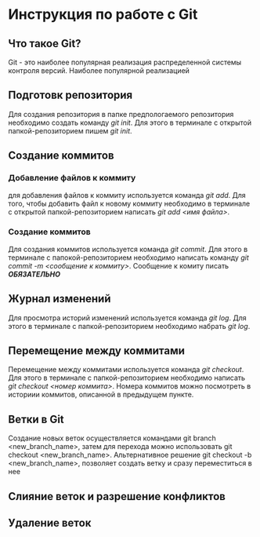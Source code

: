 # Инструкция по работе с Git

## Что такое Git?
Git - это наиболее популярная реализация распределенной системы контроля версий. Наиболее популярной реализацией 
## Подготовк репозитория
Для создания репозитория в папке предпологаемого репозитория необходимо cоздать команду *git init*. Для этого в терминале с открытой папкой-репозиторием пишем *git init*.

## Создание коммитов

### Добавление файлов к коммиту
для добавления файлов к коммиту используется команда *git add*. Для того, чтобы добавить файл к новому коммиту необходимо в терминале с открытой папкой-репозиторием написать *git add <имя файла>*. 

### Создание коммитов
Для создания коммитов используется команда *git commit*. Для этого в терминале с папокой-репозиторием необходимо написать команду *git commit -m <сообщение к коммиту>*. Сообщение к комиту писать ***ОБЯЗАТЕЛЬНО***

## Журнал изменений
Для просмотра историй изменений используется команда *git log*. Для этого в терминале с папкой-репозиторием необходимо набрать *git log*.

## Перемещение между коммитами
Перемещение между коммитами используется команда *git checkout*. Для этого в терминале с папкой-репозиторием необходимо написать *git checkout <номер коммита>*. Номера коммитов можно посмотреть в историии коммитов, описанной в предыдущем пункте.

## Ветки в Git
Создание новых веток осуществляется командами git branch <new_branch_name>, затем для перехода можно использовать git checkout <new_branch_name>.
Альтернативное решение git checkout -b <new_branch_name>, позволяет создать ветку и сразу переместиться в нее
## Слияние веток и разрешение конфликтов

## Удаление веток
